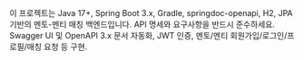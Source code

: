 <!-- Use this file to provide workspace-specific custom instructions to Copilot. For more details, visit https://code.visualstudio.com/docs/copilot/copilot-customization#_use-a-githubcopilotinstructionsmd-file -->

이 프로젝트는 Java 17+, Spring Boot 3.x, Gradle, springdoc-openapi, H2, JPA 기반의 멘토-멘티 매칭 백엔드입니다.
API 명세와 요구사항을 반드시 준수하세요.
Swagger UI 및 OpenAPI 3.x 문서 자동화, JWT 인증, 멘토/멘티 회원가입/로그인/프로필/매칭 요청 등 구현.
